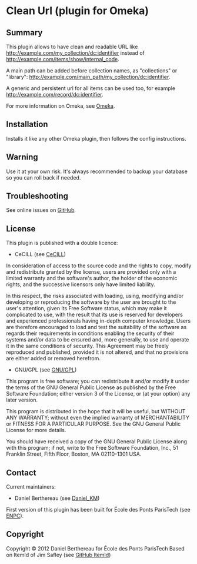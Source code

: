 
Clean Url (plugin for Omeka)
============================


Summary
-------

This plugin allows to have clean and readable URL like
http://example.com/my_collection/dc:identifier instead of
http://example.com/items/show/internal_code.

A main path can be added before collection names, as "collections" or "library":
http://example.com/main_path/my_collection/dc:identifier.

A generic and persistent url for all items can be used too, for example
http://example.com/record/dc:identifier.

For more information on Omeka, see [Omeka][1].


Installation
------------

Installs it like any other Omeka plugin, then follows the config instructions.


Warning
-------

Use it at your own risk.
It's always recommended to backup your database so you can roll back if needed.


Troubleshooting
---------------

See online issues on [GitHub][2].


License
-------

This plugin is published with a double licence:

* CeCILL (see [CeCILL][3])

In consideration of access to the source code and the rights to copy,
modify and redistribute granted by the license, users are provided only
with a limited warranty and the software's author, the holder of the
economic rights, and the successive licensors only have limited liability.

In this respect, the risks associated with loading, using, modifying
and/or developing or reproducing the software by the user are brought to
the user's attention, given its Free Software status, which may make it
complicated to use, with the result that its use is reserved for
developers and experienced professionals having in-depth computer
knowledge. Users are therefore encouraged to load and test the
suitability of the software as regards their requirements in conditions
enabling the security of their systems and/or data to be ensured and,
more generally, to use and operate it in the same conditions of
security. This Agreement may be freely reproduced and published,
provided it is not altered, and that no provisions are either added or
removed herefrom.

* GNU/GPL (see [GNU/GPL][4])

This program is free software; you can redistribute it and/or modify it under
the terms of the GNU General Public License as published by the Free Software
Foundation; either version 3 of the License, or (at your option) any later
version.

This program is distributed in the hope that it will be useful, but WITHOUT
ANY WARRANTY; without even the implied warranty of MERCHANTABILITY or FITNESS
FOR A PARTICULAR PURPOSE. See the GNU General Public License for more
details.

You should have received a copy of the GNU General Public License along with
this program; if not, write to the Free Software Foundation, Inc.,
51 Franklin Street, Fifth Floor, Boston, MA 02110-1301 USA.


Contact
-------

Current maintainers:

* Daniel Berthereau (see [Daniel_KM][5])

First version of this plugin has been built for École des Ponts ParisTech
(see [ENPC][6]).


Copyright
---------

Copyright © 2012 Daniel Berthereau for École des Ponts ParisTech
Based on ItemId of Jim Safley (see [GitHub ItemId](7))


[1]: http://www.omeka.org "Omeka.org"
[2]: https://github.com/Daniel-KM/CleanUrl "GitHub CleanUrl"
[3]: http://www.cecill.info/licences/Licence_CeCILL_V2-en.html "CeCILL"
[4]: https://www.gnu.org/licenses/gpl-3.0.html "GNU/GPL"
[5]: http://github.com/Daniel-KM "Daniel_KM"
[6]: http://bibliotheque.enpc.fr "École des Ponts ParisTech"
[7]: https://github.com/jimsafley/ItemId "GitHub ItemId"